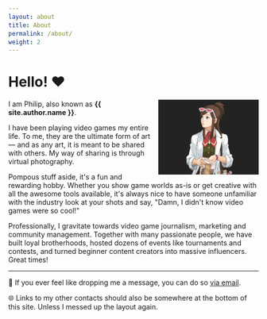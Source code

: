 ```yaml
---
layout: about
title: About
permalink: /about/
weight: 2
---
```


<style>
	.col-lg-3.col-md-8.mt-2 {
	  float: right;
	  width: 40%;
	  margin-left: 1em;
    }

</style>

# **Hello! :heart:**

<div class="col-lg-3 col-md-8 mt-2" id="about">
    <div id="container" class="my-2">
      <div id="dummy"></div>
      <div id="element">
        <img src='/assets/img/ema-about.gif' class="circle-image wow animated zoomIn" data-wow-delay=".1s" alt=Photo/>
      </div>
    </div>
  </div>

I am Philip, also known as **{{ site.author.name }}**.<br>

I have been playing video games my entire life. To me, they are the ultimate form of art — and as any art, it is meant to be shared with others. My way of sharing is through virtual photography.

Pompous stuff aside, it's a fun and rewarding hobby. Whether you show game worlds as-is or get creative with all the awesome tools available, it's always nice to have someone unfamiliar with the industry look at your shots and say, "Damn, I didn't know video games were so cool!"

Professionally, I gravitate towards video game journalism, marketing and community management. Together with many passionate people, we have built loyal brotherhoods, hosted dozens of events like tournaments and contests, and turned beginner content creators into massive influencers. Great times!

- - -

:envelope_with_arrow: If you ever feel like dropping me a message, you can do so <a href="mailto:shkegulka@gmail.com">via email</a>.

:globe_with_meridians: Links to my other contacts should also be somewhere at the bottom of this site. Unless I messed up the layout again.
</div>

<!-- <div class="row">
{% include about/skills.html title="Programming Skills" source=site.data.programming-skills %}
{% include about/skills.html title="Other Skills" source=site.data.other-skills %}
</div>

<div class="row">
{% include about/timeline.html %}
</div> -->